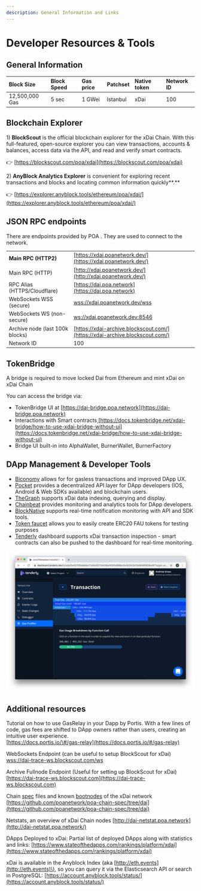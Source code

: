 ```yaml
---
description: General Information and Links
---
```


# Developer Resources & Tools

## General Information

| Block Size | Block Speed | Gas price | Patchset | Native token | Network ID |
| :--- | :--- | :--- | :--- | :--- | :--- |
| 12,500,000 Gas | 5 sec | 1 GWei | Istanbul | xDai | 100 |

## Blockchain Explorer

1\) **BlockScout** is the official blockchain explorer for the xDai Chain. With this full-featured, open-source explorer you can view transactions, accounts & balances, access data via the API, and read and verify smart contracts.

👉 [https://blockscout.com/poa/xdai](https://blockscout.com/poa/xdai)

2\) **AnyBlock Analytics Explorer** is convenient for exploring recent transactions and blocks and locating common information quickly**.**

👉 [https://explorer.anyblock.tools/ethereum/poa/xdai/](https://explorer.anyblock.tools/ethereum/poa/xdai/)

## JSON RPC endpoints

There are endpoints provided by POA . They are used to connect to the network.

|  |  |
| :--- | :--- |
| **Main RPC \(HTTP2\)** | [https://xdai.poanetwork.dev/](https://xdai.poanetwork.dev/) |
| Main RPC \(HTTP\) | [http://xdai.poanetwork.dev/](http://xdai.poanetwork.dev/) |
| RPC Alias \(HTTPS/Cloudflare\) | [https://dai.poa.network](https://dai.poa.network) |
| WebSockets WSS (secure) | [wss://xdai.poanetwork.dev/wss](wss://xdai.poanetwork.dev/wss) |
| WebSockets WS (non-secure)| [ws://xdai.poanetwork.dev:8546](ws://xdai.poanetwork.dev:8546) |
| Archive node \(last 100k blocks\) | [https://xdai-archive.blockscout.com/](https://xdai-archive.blockscout.com/) |
| Network ID | 100 |

## TokenBridge

A bridge is required to move locked Dai from Ethereum and mint xDai on xDai Chain

You can access the bridge via:

* TokenBridge UI at [https://dai-bridge.poa.network](https://dai-bridge.poa.network)
* Interactions with Smart contracts[ ](https://docs.tokenbridge.net/xdai-bridge/how-to-use-xdai-bridge-without-ui)[https://docs.tokenbridge.net/xdai-bridge/how-to-use-xdai-bridge-without-ui](https://docs.tokenbridge.net/xdai-bridge/how-to-use-xdai-bridge-without-ui)
* Bridge UI built-in into AlphaWallet, BurnerWallet, BurnerFactory

## DApp Management & Developer Tools

* [Biconomy](https://medium.com/biconomy/biconomy-supports-xdai-chain-4d21d1f70222) allows for for gasless transactions and improved DApp UX.
* [Pocket](https://www.pokt.network/) provides a decentralized API layer for DApp developers \(IOS, Android & Web SDKs available\) and blockchain users.
* [TheGraph](https://thegraph.com) supports xDai data indexing, querying and display.
* [Chainbeat](https://chainbeat.io/) provides monitoring and analytics tools for DApp developers.
* [BlockNative](https://docs.blocknative.com/) supports real-time notification monitoring with API and SDK tools.
* [Token faucet](https://erc20faucet.com/) allows you to easily create ERC20 FAU tokens for testing purposes
* [Tenderly](https://tenderly.co/) dashboard supports xDai transaction inspection - smart contracts can also be pushed to the dashboard for real-time monitoring.

![Tenderly Dashboard Gas Profiler example](../../.gitbook/assets/tenderly.png)

## **Additional resources**

Tutorial on how to use GasRelay in your Dapp by Portis. With a few lines of code, gas fees are shifted to DApp owners rather than users, creating an intuitive user experience.  
[https://docs.portis.io/\#/gas-relay](https://docs.portis.io/#/gas-relay)

WebSockets Endpoint \(can be useful to setup BlockScout for xDai\)  
[wss://dai-trace-ws.blockscout.com/ws](wss://dai-trace-ws.blockscout.com/ws)

Archive Fullnode Endpoint \(Useful for setting up BlockScout for xDai\)  
[https://dai-trace-ws.blockscout.com](https://dai-trace-ws.blockscout.com)

Chain [spec](https://github.com/poanetwork/poa-chain-spec/blob/dai/spec.json) files and known [bootnodes](https://github.com/poanetwork/poa-chain-spec/blob/dai/bootnodes.txt) of the xDai network  
[https://github.com/poanetwork/poa-chain-spec/tree/dai](https://github.com/poanetwork/poa-chain-spec/tree/dai)

Netstats, an overview of xDai Chain nodes [http://dai-netstat.poa.network](http://dai-netstat.poa.network/)

DApps Deployed to xDai: Partial list of deployed DApps along with statistics and links: [https://www.stateofthedapps.com/rankings/platform/xdai](https://www.stateofthedapps.com/rankings/platform/xdai)

xDai is available in the Anyblock Index \(aka [http://eth.events](http://eth.events)\), so you can query it via the Elasticsearch API or search in PostgreSQL: [https://account.anyblock.tools/status/](https://account.anyblock.tools/status/)

